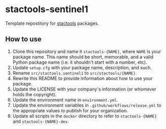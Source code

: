 # stactools-sentinel1

Template repostitory for [stactools](https://github.com/stac-utils/stactools) packages.

## How to use

1. Clone this repository and name it `stactools-{NAME}`, where `NAME` is your package name.
   This name should be short, memorable, and a valid Python package name (i.e. it shouldn't start with a number, etc).
2. Update `setup.cfg` with your package name, description, and such.
3. Rename `src/stactools.sentinel1` to `src/stactools/{NAME}`.
4. Rewrite this README to provide information about how to use your package.
5. Update the LICENSE with your company's information (or whomever holds the copyright).
6. Update the environment name in `environment.yml`.
7. Update the environment variables in `.github/workflows/release.yml` to the appropriate values to publish for your organization.
8. Update all scripts in the `docker` directory to refer to `stactools-{NAME}` and `stactools-{NAME}-dev`.
